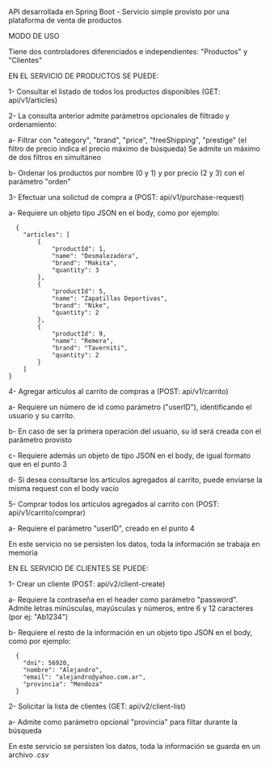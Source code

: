 API desarrollada en Spring Boot - Servicio simple provisto por una plataforma de venta de productos

MODO DE USO

Tiene dos controladores diferenciados e independientes: "Productos" y "Clientes"

EN EL SERVICIO DE PRODUCTOS SE PUEDE:

1- Consultar el listado de todos los productos disponibles (GET: api/v1/articles)

2- La consulta anterior admite parámetros opcionales de filtrado y ordenamiento:

  a- Filtrar con "category", "brand", "price", "freeShipping", "prestige" (el filtro de precio indica el precio máximo de búsqueda)
  Se admite un máximo de dos filtros en simultáneo
  
  b- Ordenar los productos por nombre (0 y 1) y por precio (2 y 3) con el parámetro "orden"
  
3- Efectuar una solictud de compra a (POST: api/v1/purchase-request)

  a- Requiere un objeto tipo JSON en el body, como por ejemplo:
  
      {
        "articles": [
            {
                "productId": 1,
                "name": "Desmalezadora",
                "brand": "Makita",
                "quantity": 3
            },
            {
                "productId": 5,
                "name": "Zapatillas Deportivas",
                "brand": "Nike",
                "quantity": 2
            },
            {
                "productId": 9,
                "name": "Remera",
                "brand": "Taverniti",
                "quantity": 2
            }
        ]
    }
    
4- Agregar artículos al carrito de compras a (POST: api/v1/carrito)

  a- Requiere un número de id como parámetro ("userID"), identificando el usuario y su carrito.
  
  b- En caso de ser la primera operación del usuario, su id será creada con el parámetro provisto
  
  c- Requiere además un objeto de tipo JSON en el body, de igual formato que en el punto 3
  
  d- Si desea consultarse los artículos agregados al carrito, puede enviarse la misma request con el body vacío
  
5- Comprar todos los artículos agregados al carrito con (POST: api/v1/carrito/comprar)

  a- Requiere el parámetro "userID", creado en el punto 4
  
En este servicio no se persisten los datos, toda la información se trabaja en memoria

EN EL SERVICIO DE CLIENTES SE PUEDE:

1- Crear un cliente (POST: api/v2/client-create)

  a- Requiere la contraseña en el header como parámetro "password". Admite letras minúsculas, mayúsculas y números, entre 6 y 12 caracteres (por ej: "Ab1234")
  
  b- Requiere el resto de la información en un objeto tipo JSON en el body, como por ejemplo:
  
      {
        "dni": 56920,
        "nombre": "Alejandro",
        "email": "alejandro@yahoo.com.ar",
        "provincia": "Mendoza"
      }
      
2- Solicitar la lista de clientes (GET: api/v2/client-list)

  a- Admite como parámetro opcional "provincia" para filtar durante la búsqueda

En este servicio se persisten los datos, toda la información se guarda en un archivo .csv


  
